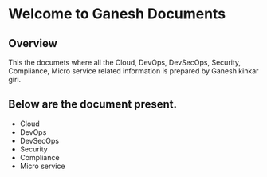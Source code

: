 # Welcome to Ganesh Documents

## Overview
This the documets where all the Cloud, DevOps, DevSecOps, Security, Compliance, Micro service related information is prepared by Ganesh kinkar giri.


## Below are the document present.

* Cloud
* DevOps
* DevSecOps
* Security
* Compliance
* Micro service
